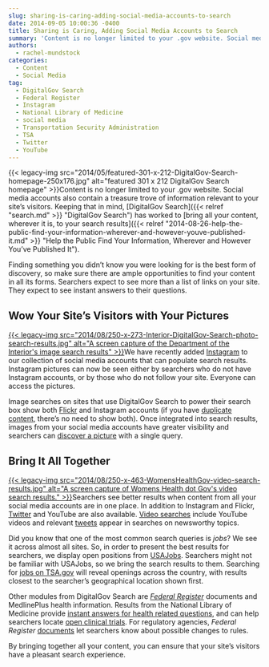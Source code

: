 ```yaml
---
slug: sharing-is-caring-adding-social-media-accounts-to-search
date: 2014-09-05 10:00:36 -0400
title: Sharing is Caring, Adding Social Media Accounts to Search
summary: 'Content is no longer limited to your .gov website. Social media accounts also contain a treasure trove of information relevant to your site&rsquo;s visitors. Keeping that in mind, DigitalGov Search has worked to bring all your content, wherever it is, to your search results. Finding'
authors:
  - rachel-mundstock
categories:
  - Content
  - Social Media
tag:
  - DigitalGov Search
  - Federal Register
  - Instagram
  - National Library of Medicine
  - social media
  - Transportation Security Administration
  - TSA
  - Twitter
  - YouTube
---
```


{{< legacy-img src="2014/05/featured-301-x-212-DigitalGov-Search-homepage-250x176.jpg" alt="featured 301 x 212 DigitalGov Search homepage" >}}Content is no longer limited to your .gov website. Social media accounts also contain a treasure trove of information relevant to your site’s visitors. Keeping that in mind, [DigitalGov Search]({{< relref "search.md" >}} "DigitalGov Search") has worked to [bring all your content, wherever it is, to your search results]({{< relref "2014-08-26-help-the-public-find-your-information-wherever-and-however-youve-published-it.md" >}} "Help the Public Find Your Information, Wherever and However You’ve Published It").

Finding something you didn’t know you were looking for is the best form of discovery, so make sure there are ample opportunities to find your content in all its forms. Searchers expect to see more than a list of links on your site. They expect to see instant answers to their questions.

## Wow Your Site’s Visitors with Your Pictures

[{{< legacy-img src="2014/08/250-x-273-Interior-DigitalGov-Search-photo-search-results.jpg" alt="A screen capture of the Department of the Interior's image search results" >}}](https://s3.amazonaws.com/digitalgov/legacy-img/2014/08/600-x-655-Interior-DigitalGov-Search-photo-search-results.jpg)We have recently added [Instagram](http://instagram.com/) to our collection of social media accounts that can populate search results. Instagram pictures can now be seen either by searchers who do not have Instagram accounts, or by those who do not follow your site. Everyone can access the pictures.

Image searches on sites that use DigitalGov Search to power their search box show both [Flickr](https://www.flickr.com/) and Instagram accounts (if you have [duplicate content](http://search.digitalgov.gov/manual/instagram.html), there’s no need to show both). Once integrated into search results, images from your social media accounts have greater visibility and searchers can [discover a picture](http://search.doi.gov/search/images?affiliate=doi.gov&query=yellowstone) with a single query.

## Bring It All Together

[{{< legacy-img src="2014/08/250-x-463-WomensHealthGov-video-search-results.jpg" alt="A screen capture of Womens Health dot Gov's video search results." >}}](https://s3.amazonaws.com/digitalgov/legacy-img/2014/08/600-x-1110-WomensHealthGov-video-search-results.jpg)Searchers see better results when content from all your social media accounts are in one place. In addition to Instagram and Flickr, [Twitter](https://twitter.com/DG_Search) and YouTube are also available. [Video searches](http://search.womenshealth.gov/search/news?affiliate=womenshealth&channel=1747&query=nursing&m=true) include YouTube videos and relevant [tweets](http://usasearch.fema.gov/search?affiliate=fema&query=hurricane) appear in searches on newsworthy topics.

Did you know that one of the most common search queries is _jobs_? We see it across almost all sites. So, in order to present the best results for searchers, we display open positions from [USAJobs](https://www.usajobs.gov/). Searchers might not be familiar with USAJobs, so we bring the search results to them. Searching for [jobs on TSA.gov](http://search.usa.gov/search?query=jobs&affiliate=tsa.gov&m=true) will reveal openings across the country, with results closest to the searcher’s geographical location shown first.

Other modules from DigitalGov Search are [_Federal Register_](https://www.federalregister.gov/) documents and MedlinePlus health information. Results from the National Library of Medicine provide [instant answers for health related questions](http://search.usa.gov/search?&affiliate=nc.gov&query=diabetes), and can help searchers locate [open clinical trials](http://search.nih.gov/search?&affiliate=nih&query=clinical+trials). For regulatory agencies, _Federal Register_ [documents](http://search.trade.gov/search?affiliate=trade.gov&query=pasta) let searchers know about possible changes to rules.

By bringing together all your content, you can ensure that your site’s visitors have a pleasant search experience.